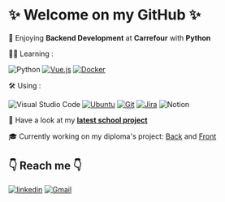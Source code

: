 # ✨ Welcome on my GitHub ✨

💛 Enjoying **Backend Development** at **Carrefour** with **Python**

👩‍💻 Learning :

![Python](https://img.shields.io/badge/python-3670A0?style=for-the-badge&logo=python&logoColor=ffdd54)
[![Vue.js](https://img.shields.io/badge/vuejs-%2335495e.svg?style=for-the-badge&logo=vuedotjs&logoColor=%234FC08D)](https://vuejs.org/)
[![Docker](https://img.shields.io/badge/docker-%230db7ed.svg?style=for-the-badge&logo=docker&logoColor=white)](https://www.docker.com/)

🛠️ Using :

![Visual Studio Code](https://img.shields.io/badge/Visual%20Studio%20Code-0078d7.svg?style=for-the-badge&logo=visual-studio-code&logoColor=white)
[![Ubuntu](https://img.shields.io/badge/Ubuntu-E95420?style=for-the-badge&logo=ubuntu&logoColor=white)](https://ubuntu.com/)
[![Git](https://img.shields.io/badge/git-%23F05033.svg?style=for-the-badge&logo=git&logoColor=white)](https://git-scm.com/)
[![Jira](https://img.shields.io/badge/jira-%230A0FFF.svg?style=for-the-badge&logo=jira&logoColor=white)](https://www.atlassian.com/fr/software/jira)
![Notion](https://img.shields.io/badge/Notion-%23000000.svg?style=for-the-badge&logo=notion&logoColor=white)
 
👀 Have a look at my **[latest school project](https://github.com/JoanneLongeville/Mobile_app_Ada_tech_quiz)** 

🎓 Currently working on my diploma's project: [Back](https://github.com/JoanneLongeville/SportFirst-Back) and [Front](https://github.com/JoanneLongeville/SportFirst-Front)

## 👇 Reach me 👇

[![linkedin](https://img.shields.io/badge/linkedin-0A66C2?style=for-the-badge&logo=linkedin&logoColor=white)](https://linkedin.com/in/joanne-longeville) [![Gmail](https://img.shields.io/badge/Gmail-D14836?style=for-the-badge&logo=gmail&logoColor=white)](mailto:joanne.longeville@gmail.com)
